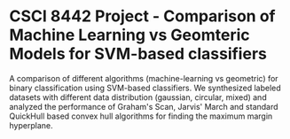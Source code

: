 # CSCI 8442 Project - Comparison of Machine Learning vs Geomteric Models for SVM-based classifiers
A comparison of different algorithms (machine-learning vs geometric) for binary classification using SVM-based classifiers. We synthesized labeled datasets with different data distribution (gaussian, circular, mixed) and analyzed the performance of Graham's Scan, Jarvis' March and standard QuickHull based convex hull algorithms for finding the maximum margin hyperplane.
